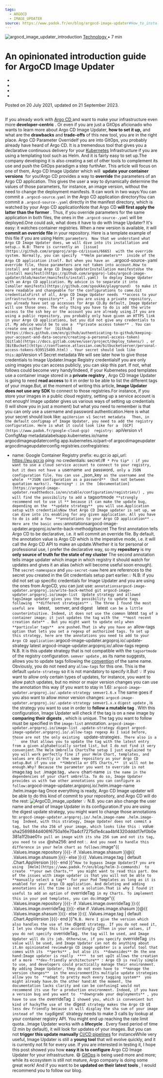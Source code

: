 ```yaml
---
tags:
  - ARGOCD
  - IMAGE_UPDATER
source: https://www.padok.fr/en/blog/argocd-image-updater#How_to_install_and_setup_Argo_CD_Image_Updater
---
```



![argocd_image_updater_introduction](https://www.padok.fr/hubfs/Imported_Blog_Media/ArgoCD_image_updater.webp)  [Technology
                      ](https://www.padok.fr/en/blog/tag/technology)  • 7 min


# An opinionated introduction guide for ArgoCD Image Updater

-  [ ](https://www.padok.fr/)
-  [ ](https://www.padok.fr/en/blog)
- 
- 

Posted on 
                  20 July 2021, updated on 21
                    September 2023.
                


## 
If you already work with  [Argo CD  ](https://www.padok.fr/en/blog/cd-argo)and want to make your infrastructure even more  **developer-centric** . Or even if you are just a GitOps aficionado who wants to learn more about Argo CD Image Updater,  **how to set it up,**  and what are the  **drawbacks**  and  **trade-offs**  of this new tool, you are in the right place.
Argo CD Parameter OverrideIf you are into GitOps, you probably already have heard of Argo CD. It is a tremendous tool that gives you a declarative continuous delivery for your  [Kubernetes](https://www.padok.fr/technologie-kubernetes)  Infrastructure if you are using a templating tool such as Helm. And it is fairly easy to set up.The company developing it is also creating a set of other tools to complement its use and push the GitOps paradigm a step furthAer. This article will focus on one of them, Argo CD Image Updater which will  **update your container versions**  for you!Argo CD provides a way to  **override**  the parameters of an Argo CD application. This gives the user a way to dynamically determine the values of those parameters, for instance, an image version, without the need to change the deployment manifests. It can work in two ways:You can commit a  `.argocd-source.yaml`  in the Argo CD application directoryYou can commit a  `.argocd-source-.yaml`  directly in the manifest directory, which is watched by your Argo CD applicationNote that Argo CD  **will first apply the latter than the former** . Thus, if you override parameters for the same application in both files, the ones in the  `.argocd-source-.yaml`  will be deployed.One could ask, what does it have to do with Image Updater? It's easy: it watches container registries. When a new version is available, it will  **commit an override file**  in your repository. Here is a template example of this file if you are using Helm: `parameters  Now that we understand what Argo CD Image Updater does, we will dive into its installation and setup.⚠ N.B: There is currently an  [issue](https://github.com/argoproj/argo-cd/issues/6665)  with the override system. Normally, you can specify  **Helm parameters**  inside of the Argo CD application itself. But when you have an  `.argocd-source-.yaml`  override file, those parameters are not taken into account.How to install and setup Argo CD Image UpdaterInstallation manifestsUse the  [install manifest](https://github.com/argoproj-labs/argocd-image-updater/blob/master/manifests/install.yaml)  to deploy Image Updater with an Argo CD application. My advice is to separate it into  [smaller manifests](https://github.com/spoukke/playground)  to make it more readable and changeable for the configurations to come.Git credentialsFirst of all, Argo CD Image Updater needs  **access to your infrastructure repository** . If you are using a private repository, you already have set up accesses for Argo CD.By default, Image Updater will use those ones. The only thing you have to do is add the write access to the ssh key or the account you are already using.If you are using a public repository, you probably only have given an HTTPS link in your Argo CD applications, but you did not give any credentials to it. My advice would be to use a  **private access token** . You can create one either for  [Github](https://docs.github.com/en/github/authenticating-to-github/keeping-your-account-and-data-secure/creating-a-personal-access-token)  [Gitlab](https://docs.gitlab.com/ee/user/project/deploy_tokens/) , or  [BitBucket](https://confluence.atlassian.com/bitbucketserver/personal-access-tokens-939515499.html) . Your secret should look like this: `apiVersion v1
  Secret
 metadata  We will see later how to give those credentials to Image Updater.Image Registry credentialsIf you are only using images you can access publicly, you can skip this part. If not, what follows could become very handy!Indeed, if your Kubernetes pod templates use a container image stored in a  **private registry** , Argo CD Image Updater is going to need  **read access**  to it in order to be able to list the different tags of your image.But, at the moment of writing this article,  **Image Updater does not use any SDK**  to connect to those registries.For instance, if you store your images in a public cloud registry, setting up a service account is not enough! Image updater gives us various ways of setting up credentials (I will show you in just a moment) but what you need to remember is that you can only use a username and password authentication.Here is what your secret should look like: `apiVersion v1
  Secret
 metadata   Then, in the default configmap of Image Updater, you need to add the registry configuration. Here is what it could look like for a  [GCP](https://www.padok.fr/google-cloud-gcp)  registry: `apiVersion v1
  ConfigMap
 metadatalabelsapp.kubernetes.io/name argocdimageupdaterconfig
 app.kubernetes.io/part-of argocdimageupdater
  argocdimageupdaterconfig
 registries.confregistries:
 - name: Google Container Registry
 prefix: eu.gcr.io
 api_url: https://eu.gcr.io
 ping: no
 credentials: secret:/#`  * Pro tip* : if you want to use a cloud service account to connect to your registry, but it does not have a  `username`  and  `password` , only a JSON configuration file. You can use  `_json_key`  as the username and the whole  **JSON configuration as a password**  (but not between quotation marks!). *Warning* : in the  [documentation](https://argocd-image-updater.readthedocs.io/en/stable/configuration/registries/) , you will find the possibility to add a  `tagsortmode`  **strongly recommend not to use it ** because it can make the update bug, depending on the  **update strategy**  you will use.Application setup with credentialsNow that Argo CD Image updater is set up, we can dive into its enabling for any given application. All you have to do is add a few  **annotations to your Argo CD application** . Here are the basic ones: `annotationsargocd-image-updater.argoproj.io/write-back-methodgitsecret The first annotation tells Argo CD to be declarative, i.e. it will commit an override file. By default, the annotation value is Argo CD which is the imperative mode, i.e. it will call the Argo CD API to make an update.Whether it is for personal or professional use, I prefer the declarative way, so my  **repository**  is my  **only source of truth for the state of my cluster** The second annotation tells image updater which image in which registry it should watch for updates and gives it an alias (which will become useful soon enough). The  `secret-namespace`  and  `you-secret-name`  here are references to the secret you created in the Git credentials setup part earlier.💡 N.B: if you did not set up specific credentials for Image Updater and you are using the ones from ArgoCD, you can just use: `annotationsargocd-image-updater.argoproj.io/write-back-method git
 argocd-image-updater.argoproj.io/image-list  Update strategy and allowed tagsImage updater gives you the possibility to update tags following  **different strategies** . The three I found the most useful are  `latest,`  `semver, and digest`  `latest`  can be a little counterintuitive. Indeed, it does not use the common  `latest`  tag of a container image; it just updates the tag with the  **most recent creation date** . But you might want to update only when  **particular tags**  are pushed.That is why you have an  `allow-tags`  option that lets you set a regexp of authorized tags. To set up this strategy, here are the annotations you need to add to your Argo CD application: `argocd-image-updater.argoproj.io/.update-strategy latest
 argocd-image-updater.argoproj.io/.allow-tags regexp N.B. It is this update strategy that is not compatible with the  `tagsortmode`  of the registry configuration. `semver update` , as its name suggests, allows you to update tags following the  [convention](https://semver.org/)  of the same name. Obviously, you do not need any  `allow-tags`  for this one. This is the default  `update-strategy`  so it is not mandatory to specify it.But! 💡 If you want to allow only certain types of updates, for instance, you want to allow patch updates, but no minor or major version changes you can use the annotation this way (if you want to stay in 1.6): `argocd-image-updater.argoproj.io/.update-strategy semver1.6.x` The same goes if you also want to allow minor version changes: `argocd-image-updater.argoproj.io/.update-strategy semver1.x.x`  `digest update` , is the strategy you want to use in order to  **follow a mutable tag** . With this configuration, Image Updater will check if the tag is on a new image by  **comparing their digests** , which is unique. The tag you want to follow must be specified in the  `image-list`  annotation. `argocd-image-updater.argoproj.io/image-list .update-strategy digest
argocd-image-updater.argoproj.io/.allow-tags regexp As I said before, those are not the only existing  `update-strategies` . There also is a  ``  one that allows you to update the tag with the latest entry from a given alphabetically sorted list, but I do not find it very convenient.The Helm Umbrella ChartsThe setup I just explained to you will work perfectly fine if your Helm Chart, templates, and values are directly in the same repository as your Argo CD setup.But if you use  **Umbrella or OTS Charts,**  it will not be enough.Why? Because the parameter you want to override is not  `image.tag`  but  `.image.tag` , where  `chart-name`  is the name in the dependencies of your chart umbrella. To do so, Image Updater provides us with two other annotations you can configure as follow: `argocd-image-updater.argoproj.io/.helm.image-name .helm.image-tag  Once everything is ready, Argo CD Image updater will be able to do this kind of commit to your repository, and Argo CD will do the rest:
![ArgoCD_image_updater]() 💡 N.B. you can also change the user name and email of Image Updater in its configuration.If you are using the digest update strategy, you might want to change those annotations to: `argocd-image-updater.argoproj.io/.helm.image-name .helm.image-tag  Indeed, with this strategy, Image Updater does not commit a tag, but the sha 256 of your image, which looks like this : `value sha2569884d406f6750a16e70a4cf7275d1e4caa4bf4320dddd17ef0b0e381a1f2bae0` To pull an image with its sha 256 sum and not its tag, you need to use  `@sha256: and not :` . And you need to handle this difference in your helm chart as follows: `image"{{ .Values.image.repository }}{{- if .Values.image.shasum }}@{{ .Values.image.shasum }}{{- else }}:{{ .Values.image.tag | default .Chart.AppVersion }}{{- end }}"` How to bypass Image UpdaterIf you are using  [Helm](https://www.padok.fr/en/blog/helm-3-commands)  to create  **your own Charts,**  you might want to read this part. One of the issues with image updater is that you will not be able to  **manually select a tag**  for your Pod Templates as long as it is enabled for your Argo CD application. And deleting and adding annotations all the time is not a solution.That is why I found it useful to add an option of  `overrideTag`  in my Charts. To implement this in your pod templates, you can do: `image"{{ .Values.image.repository }}{{- if .Values.image.overrideTag }}:{{ .Values.image.overrideTag }}{{- else if .Values.image.shasum }}@{{ .Values.image.shasum }}{{- else }}:{{ .Values.image.tag | default .Chart.AppVersion }}{{- end }}"` N.B. Here I give the version which also handles the use of the  `digest`  strategy. If you do not need it, I let you change this line accordingly 😉Then in your values, if you do not specify  `overrideTag` , the tag will be used, and Image Updater will do its job. Otherwise, if you specify  `overrideTag`  its value will be used, and Image Updater can not do anything about it.An opinionated reviewArgo CD image updater is a useful tool that comes with its  **perks** , but also its  **downsides** On the one hand:Image updater is really  ****  to set upIt allows the creation of a more  **dev-friendly architecture** : Argo CD is really simple to use, and developers could practically manage their environment. By adding Image Updater, they do not even have to  **manage the version changes**  in the environmentIts multiple update strategies allow you to  **adapt to pretty much every tagging system**  you might already have.On the other hand:At the moment, the documentation lacks clarity and can be confusingI would not recommend its use for a production environment. Indeed, if you have a version bug and you want to  **downgrade your deployments** , you have to use the  `overrideTag`  I showed you, which is convenient but kind of hackyThe use of the  `digest`  strategy makes the Argo CD UI less dev friendly because it will display the sha sum of your image instead of the tag `digest`  strategy needs to make 3 calls by lookup at your container registry API. You might end up reaching the rate limit quota...Image Updater works with a  **lifecycle** . Every fixed period of time (2 min by default), it will look for updates of your images. But you can not  **trigger this update manually**  [CI/CD pipelines](https://www.padok.fr/en/blog/github-actions)  for instanceWhile very useful, Image Updater is still a  **young tool**  that will evolve quickly, and it is currently not fit for every use. If you are interested in testing it, I hope this post showed you how  **easy it is to configure**  Argo CD Image Updater for your infrastructure. 😄 [GitOps](https://www.padok.fr/en/blog/trello-gitops-devops)  is being used more and more; while its ecosystem is still not mature, Argo company is doing some great work! And if you want to be  **updated on their latest tools** , I would recommend you to follow our blog.